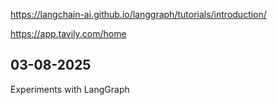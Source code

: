 https://langchain-ai.github.io/langgraph/tutorials/introduction/

https://app.tavily.com/home

## 03-08-2025
Experiments with LangGraph
